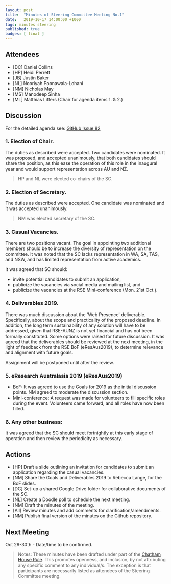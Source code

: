 ```yaml
---
layout: post
title:  "Minutes of Steering Committee Meeting No.1"
date:   2019-10-17 14:00:00 +1000
tags: minutes steering
published: true
badges: [ final ]
---
```


## Attendees
- [DC] Daniel Collins
- [HP] Heidi Perrett
- [JB] Justin Baker
- [NL] Nooriyah Poonawala-Lohani
- [NM] Nicholas May
- [MS] Manodeep Sinha
- [ML] Matthias Liffers (Chair for agenda items 1. & 2.)


## Discussion
For the detailed agenda see: [GitHub Issue 82](https://github.com/rse-aunz/rse-au/issues/82)

### 1. Election of Chair.
The duties as described were accepted.
Two candidates were nominated.
It was proposed, and accepted unanimously, that both candidates should 
share the position, as this ease the operation of this role in the 
inaugural year and would support representation across AU and NZ.

> HP and NL were elected co-chairs of the SC.


### 2. Election of Secretary.
The duties as described were accepted. One candidate was nominated and 
it was accepted unanimously. 

> NM was elected secretary of the SC.


### 3. Casual Vacancies.
There are two positions vacant.
The goal in appointing two additional members should be to increase the 
diversity of representation on the committee. 
It was noted that the SC lacks representation in WA, SA, TAS, and NSW, 
and has limited representation from active academics.

It was agreed that SC should:
- invite potential candidates to submit an application,
- publicize the vacancies via social media and mailing list, and 
- publicize the vacancies at the RSE Mini-conference (Mon. 21st Oct.).


### 4. Deliverables 2019.
There was much discussion about the 'Web Presence' deliverable. 
Specifically, about the scope and practicality of the proposed deadline. 
In addition, the long term sustainability of any solution will have to 
be addressed, given that RSE-AUNZ is not yet financial and has not been 
formally constituted. Some options were raised for future discussion.
It was agreed that the deliverables should be reviewed at the next 
meeting, in the light of feedback from the RSE BoF (eResAus2019), to 
determine relevance and alignment with future goals.

Assignment will be postponed until after the review.


### 5. eResearch Australasia 2019 (eResAus2019)
- BoF:  It was agreed to use the Goals for 2019 as the initial 
discussion points. NM agreed to moderate the discussion section.
- Mini-conference: A request was made for volunteers to fill specific 
roles during the event. Volunteers came forward, and all roles have now 
been filled. 


### 6. Any other business:
It was agreed that the SC should meet fortnightly at this early stage of 
operation and then review the periodicity as necessary.


## Actions
- [HP] 	Draft a slide outlining an invitation for candidates to submit 
an application regarding the casual vacancies.
- [NM]	Share the Goals and Deliverables 2019 to Rebecca Lange, for the 
BoF slides.
- [DC]	Set-up a shared Google Drive folder for collaborative documents 
of the SC.
- [NL]	Create a Doodle poll to schedule the next meeting.
- [NM]	Draft the minutes of the meeting.
- [All]	Review minutes and add comments for clarification/amendments.
- [NM]	Publish final version of the minutes on the Github repository.


## Next Meeting
Oct 29-30th - Date/time to be confirmed.

> Notes:
> These minutes have been drafted under part of the 
> [Chatham House Rule](https://www.chathamhouse.org/chatham-house-rule). 
> This promotes openness, and inclusion, by not attributing any specific
> comment to any individual/s. The exception is that participants are 
> necessarily listed as attendees of the Steering Committee meeting.


